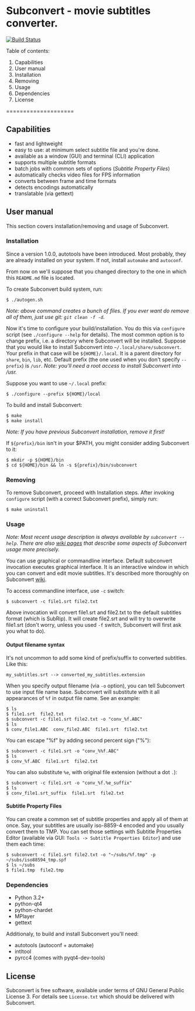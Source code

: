 Subconvert - movie subtitles converter.
====================

[![Build Status](https://travis-ci.org/mgoral/subconvert.svg?branch=master)](https://travis-ci.org/mgoral/subconvert)

Table of contents:

1. Capabilities
2. User manual
  1. Installation
  2. Removing
  3. Usage
  4. Dependencies
3. License

====================

## Capabilities
* fast and lightweight
* easy to use: at minimum select subtitle file and you're done.
* available as a window (GUI) and terminal (CLI) application
* supports multiple subtitle formats
* batch jobs with common sets of options (*Subtitle Property Files*)
* automatically checks video files for FPS information
* converts between frame and time formats
* detects encodings automatically
* translatable (via gettext)

## User manual
This section covers installation/removing and usage of Subconvert.

### Installation
Since a version 1.0.0, autotools have been introduced. Most probably, they are already installed on
your system. If not, install `automake` and `autoconf`.

From now on we'll suppose that you changed directory to the one in which this `README.md` file is
located.

To create Subconvert build system, run:

```
$ ./autogen.sh
```

*Note: above command creates a bunch of files. If you ever want do remove all of them, just use
git: `git clean -f -d`.*

Now it's time to configure your build/installation. You do this via `configure` script (see
`./configure --help` for details). The most common option is to change prefix, i.e. a directory
where Subconvert will be installed. Suppose that you would like to install Subconvert into
`~/.local/share/subconvert`. Your prefix in that case will be `${HOME}/.local`. It is a parent
directory for `share`, `bin`, `lib`, etc. Default prefix (the one used when you don't specify
`--prefix`) is `/usr`. *Note: you'll need a root access to install Subconvert into /usr.*

Suppose you want to use `~/.local` prefix:

```
$ ./configure --prefix ${HOME}/local
```

To build and install Subconvert:

```
$ make
$ make install
```

*Note: If you have previous Subconvert installation, remove it first!*

If `${prefix}/bin` isn't in your $PATH, you might consider adding Subconvert to it:

```
$ mkdir -p ${HOME}/bin
$ cd ${HOME}/bin && ln -s ${prefix}/bin/subconvert
```

### Removing
To remove Subconvert, proceed with Installation steps. After invoking `configure` script (with a
correct Subconvert prefix), simply run:

```
$ make uninstall
```

### Usage
*Note: Most recent usage description is always available by `subconvert --help`. There are also
[wiki pages][wiki] that describe some aspects of Subconvert usage more precisely.*

You can use graphical or commandline interface. Default subconvert invocation executes graphical
interface. It is an interactive window in which you can convert and edit movie subtitles. It's
described more thoroughly on Subconvert [wiki][wiki-gui].

To access commandline interface, use `-c` switch:

```
$ subconvert -c file1.srt file2.txt
```

Above invocation will convert file1.srt and file2.txt to the default subtitles format (which is
SubRip). It will create file2.srt and will try to overwrite file1.srt (don't worry, unless you used
`-f` switch, Subconvert will first ask you what to do).

#### Output filename syntax
It's not uncommon to add some kind of prefix/suffix to converted subtitles. Like this:

```
my_subtitles.srt --> converted_my_subtitles.extension
```

When you specify output filename (via `-o` option), you can tell Subconvert to use input file name
base. Subconvert will substitute with it all appearances of `%f` in output file name. See an
example:

```
$ ls
$ file1.srt  file2.txt
$ subconvert -c file1.srt file2.txt -o "conv_%f.ABC"
$ ls
$ conv_file1.ABC  conv_file2.ABC  file1.srt  file2.txt
```

You can escape "%f" by adding second percent sign ("%"):
```
$ subconvert -c file1.srt -o "conv_%%f.ABC"
$ ls
$ conv_%f.ABC  file1.srt  file2.txt
```

You can also substitute `%e`, with original file extension (without a dot `.`):

```
$ subconvert -c file1.srt -o "conv_%f.%e_suffix"
$ ls
$ conv_file1.srt_suffix  file1.srt  file2.txt
```

#### Subtitle Property Files
You can create a common set of subtitle properties and apply all of them at once. Say, your
subtitles are usually iso-8859-4 encoded and you usually convert them to TMP. You can set those
settings with Subtitle Properties Editor (available via GUI: `Tools -> Subtitle Properties Editor`)
 and use them each time:

```
$ subconvert -c file1.srt file2.txt -o "~/subs/%f.tmp" -p ~/subs/iso88594_tmp.spf
$ ls ~/subs
$ file1.tmp  file2.tmp
```

### Dependencies
* Python 3.2+
* python-qt4
* python-chardet
* MPlayer
* gettext

Additionaly, to build and install Subconvert you'll need:
* autotools (autoconf + automake)
* intltool
* pyrcc4 (comes with pyqt4-dev-tools)

## License
Subconvert is free software, available under terms of GNU General Public License 3. For details see
`License.txt` which should be delivered with Subconvert.

[wiki]: https://github.com/mgoral/subconvert/wiki
[wiki-gui]: https://github.com/mgoral/subconvert/wiki/Graphical-User-Interface
